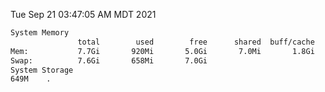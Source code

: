 Tue Sep 21 03:47:05 AM MDT 2021
```bash
System Memory
               total        used        free      shared  buff/cache   available
Mem:           7.7Gi       920Mi       5.0Gi       7.0Mi       1.8Gi       6.5Gi
Swap:          7.6Gi       658Mi       7.0Gi
System Storage
649M	.
```
